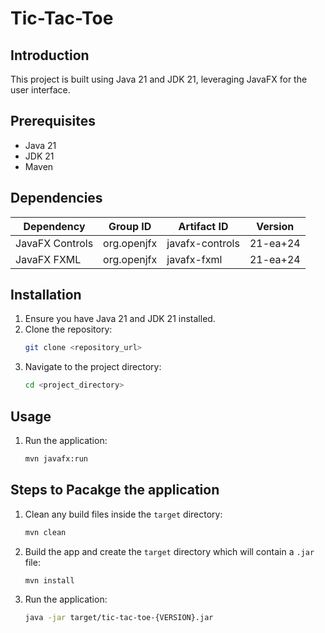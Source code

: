 # Tic-Tac-Toe

## Introduction
This project is built using Java 21 and JDK 21, leveraging JavaFX for the user interface.

## Prerequisites
- Java 21
- JDK 21
- Maven

## Dependencies

| Dependency        | Group ID       | Artifact ID    | Version      |
|-------------------|----------------|----------------|--------------|
| JavaFX Controls   | org.openjfx    | javafx-controls| 21-ea+24     |
| JavaFX FXML       | org.openjfx    | javafx-fxml    | 21-ea+24     |

## Installation

1. Ensure you have Java 21 and JDK 21 installed.
2. Clone the repository:
    ```sh
    git clone <repository_url>
    ```
3. Navigate to the project directory:
    ```sh
    cd <project_directory>
    ```

## Usage

1. Run the application:
    ```sh
    mvn javafx:run
    ```

## Steps to Pacakge the application

1. Clean any build files inside the `target` directory:
    ```sh
    mvn clean
    ```
2. Build the app and create the `target` directory which will contain a `.jar` file:
    ```sh
    mvn install
    ```
3. Run the application:
    ```sh
    java -jar target/tic-tac-toe-{VERSION}.jar
    ```

